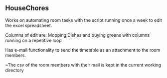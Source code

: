 ## HouseChores

Works on automating room tasks with the script running once a week to edit the excel spreadsheet.

Columns of edit are: Mopping,Dishes and buying greens with columns running on a repetitive loop

Has e-mail functionality to send the timetable as an attachment to the room members.

~The csv of the room members with their mail is kept in the current working directory

